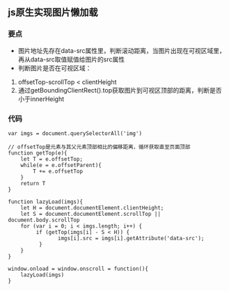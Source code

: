 ## js原生实现图片懒加载
### 要点
* 图片地址先存在data-src属性里，判断滚动距离，当图片出现在可视区域里，再从data-src取值赋值给图片的src属性
* 判断图片是否在可视区域：
1. offsetTop-scrollTop < clientHeight
2. 通过getBoundingClientRect().top获取图片到可视区顶部的距离，判断是否小于innerHeight
### 代码
````
var imgs = document.querySelectorAll('img')

// offsetTop是元素与其父元素顶部相比的偏移距离，循环获取直至页面顶部
function getTop(e){
    let T = e.offsetTop;
    while(e = e.offsetParent){
        T += e.offsetTop
    }
    return T
}
 
function lazyLoad(imgs){
    let H = document.documentElement.clientHeight;
    let S = document.documentElement.scrollTop || document.body.scrollTop
    for (var i = 0; i < imgs.length; i++) {
         if (getTop(imgs[i] - S < H)) {
                imgs[i].src = imgs[i].getAttribute('data-src');
          }
    }
}

window.onload = window.onscroll = function(){
    lazyLoad(imgs)
}
````